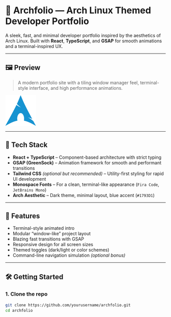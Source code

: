 # 🐧 Archfolio — Arch Linux Themed Developer Portfolio

A sleek, fast, and minimal developer portfolio inspired by the aesthetics of Arch Linux. Built with **React**, **TypeScript**, and **GSAP** for smooth animations and a terminal-inspired UX.

---

## 🖼️ Preview

> A modern portfolio site with a tiling window manager feel, terminal-style interface, and high performance animations.

![preview-image](src/assets/arch.png) <!-- Replace with your actual screenshot -->

---

## 🧱 Tech Stack

- **React + TypeScript** – Component-based architecture with strict typing  
- **GSAP (GreenSock)** – Animation framework for smooth and performant transitions  
- **Tailwind CSS** *(optional but recommended)* – Utility-first styling for rapid UI development  
- **Monospace Fonts** – For a clean, terminal-like appearance (`Fira Code`, `JetBrains Mono`)  
- **Arch Aesthetic** – Dark theme, minimal layout, blue accent (`#1793D1`)  

---

## 🚀 Features

- Terminal-style animated intro  
- Modular “window-like” project layout  
- Blazing fast transitions with GSAP  
- Responsive design for all screen sizes  
- Themed toggles (dark/light or color schemes)  
- Command-line navigation simulation *(optional bonus)*  

---

## 🛠️ Getting Started

### 1. Clone the repo

```bash
git clone https://github.com/yourusername/archfolio.git
cd archfolio
